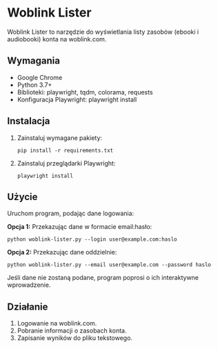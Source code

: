 # Woblink Lister

Woblink Lister to narzędzie do wyświetlania listy zasobów (ebooki i audiobooki) konta na woblink.com.

## Wymagania

- Google Chrome
- Python 3.7+
- Biblioteki: playwright, tqdm, colorama, requests
- Konfiguracja Playwright: playwright install

## Instalacja

1. Zainstaluj wymagane pakiety:
   ```
   pip install -r requirements.txt
   ```
2. Zainstaluj przeglądarki Playwright:
   ```
   playwright install
   ```

## Użycie

Uruchom program, podając dane logowania:

**Opcja 1:** Przekazując dane w formacie email:hasło:
```
python woblink-lister.py --login user@example.com:haslo
```

**Opcja 2:** Przekazując dane oddzielnie:
```
python woblink-lister.py --email user@example.com --password haslo
```

Jeśli dane nie zostaną podane, program poprosi o ich interaktywne wprowadzenie.

## Działanie

1. Logowanie na woblink.com.
2. Pobranie informacji o zasobach konta.
3. Zapisanie wyników do pliku tekstowego.
